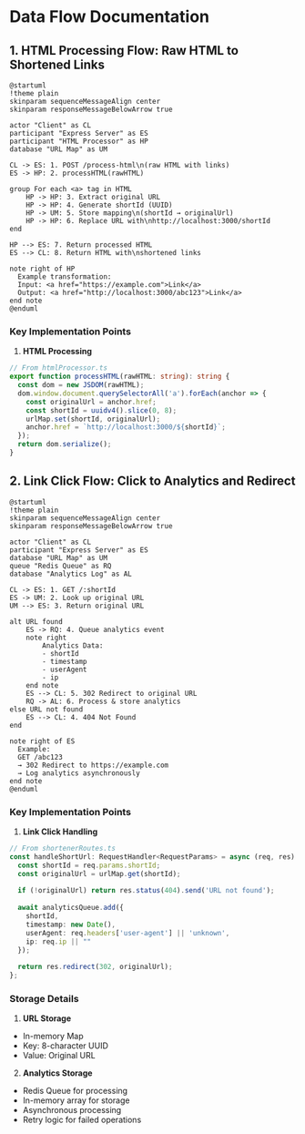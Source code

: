 # Data Flow Documentation

## 1. HTML Processing Flow: Raw HTML to Shortened Links

```plantuml
@startuml
!theme plain
skinparam sequenceMessageAlign center
skinparam responseMessageBelowArrow true

actor "Client" as CL
participant "Express Server" as ES
participant "HTML Processor" as HP
database "URL Map" as UM

CL -> ES: 1. POST /process-html\n(raw HTML with links)
ES -> HP: 2. processHTML(rawHTML)

group For each <a> tag in HTML
    HP -> HP: 3. Extract original URL
    HP -> HP: 4. Generate shortId (UUID)
    HP -> UM: 5. Store mapping\n(shortId → originalUrl)
    HP -> HP: 6. Replace URL with\nhttp://localhost:3000/shortId
end

HP --> ES: 7. Return processed HTML
ES --> CL: 8. Return HTML with\nshortened links

note right of HP
  Example transformation:
  Input: <a href="https://example.com">Link</a>
  Output: <a href="http://localhost:3000/abc123">Link</a>
end note
@enduml
```

### Key Implementation Points

1. **HTML Processing**
```typescript
// From htmlProcessor.ts
export function processHTML(rawHTML: string): string {
  const dom = new JSDOM(rawHTML);
  dom.window.document.querySelectorAll('a').forEach(anchor => {
    const originalUrl = anchor.href;
    const shortId = uuidv4().slice(0, 8);
    urlMap.set(shortId, originalUrl);
    anchor.href = `http://localhost:3000/${shortId}`;
  });
  return dom.serialize();
}
```

## 2. Link Click Flow: Click to Analytics and Redirect

```plantuml
@startuml
!theme plain
skinparam sequenceMessageAlign center
skinparam responseMessageBelowArrow true

actor "Client" as CL
participant "Express Server" as ES
database "URL Map" as UM
queue "Redis Queue" as RQ
database "Analytics Log" as AL

CL -> ES: 1. GET /:shortId
ES -> UM: 2. Look up original URL
UM --> ES: 3. Return original URL

alt URL found
    ES -> RQ: 4. Queue analytics event
    note right
        Analytics Data:
        - shortId
        - timestamp
        - userAgent
        - ip
    end note
    ES --> CL: 5. 302 Redirect to original URL
    RQ -> AL: 6. Process & store analytics
else URL not found
    ES --> CL: 4. 404 Not Found
end

note right of ES
  Example:
  GET /abc123
  → 302 Redirect to https://example.com
  → Log analytics asynchronously
end note
@enduml
```

### Key Implementation Points

1. **Link Click Handling**
```typescript
// From shortenerRoutes.ts
const handleShortUrl: RequestHandler<RequestParams> = async (req, res) => {
  const shortId = req.params.shortId;
  const originalUrl = urlMap.get(shortId);
  
  if (!originalUrl) return res.status(404).send('URL not found');
  
  await analyticsQueue.add({
    shortId,
    timestamp: new Date(),
    userAgent: req.headers['user-agent'] || 'unknown',
    ip: req.ip || ""
  });
  
  return res.redirect(302, originalUrl);
};
```

### Storage Details

1. **URL Storage**
- In-memory Map
- Key: 8-character UUID
- Value: Original URL

2. **Analytics Storage**
- Redis Queue for processing
- In-memory array for storage
- Asynchronous processing
- Retry logic for failed operations